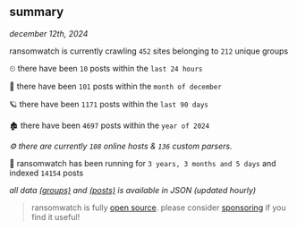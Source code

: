 
## summary
_december 12th, 2024_

ransomwatch is currently crawling `452` sites belonging to `212` unique groups

⏲ there have been `10` posts within the `last 24 hours`

🦈 there have been `101` posts within the `month of december`

🪐 there have been `1171` posts within the `last 90 days`

🏚 there have been `4697` posts within the `year of 2024`

_⚙️ there are currently `108` online hosts & `136` custom parsers._

🦕 ransomwatch has been running for `3 years, 3 months and 5 days` and indexed `14154` posts

_all data  [(groups)](http://ransomwhat.telemetry.ltd/groups) and [(posts)](http://ransomwhat.telemetry.ltd/posts) is available in JSON (updated hourly)_

> ransomwatch is fully [open source](https://github.com/joshhighet/ransomwatch#ransomwatch--). please consider [sponsoring](https://github.com/sponsors/joshhighet) if you find it useful!

